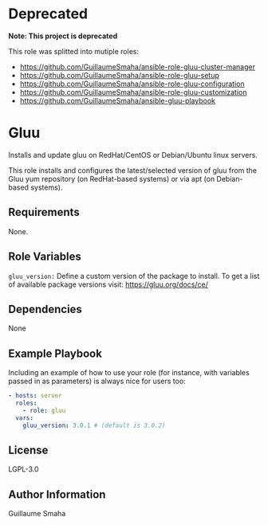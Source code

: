 Deprecated
=========

**Note: This project is deprecated**

This role was splitted into mutiple roles:

- https://github.com/GuillaumeSmaha/ansible-role-gluu-cluster-manager
- https://github.com/GuillaumeSmaha/ansible-role-gluu-setup
- https://github.com/GuillaumeSmaha/ansible-role-gluu-configuration
- https://github.com/GuillaumeSmaha/ansible-role-gluu-customization
- https://github.com/GuillaumeSmaha/ansible-gluu-playbook


Gluu
=========


Installs and update gluu on RedHat/CentOS or Debian/Ubuntu linux servers.

This role installs and configures the latest/selected version of gluu from the Gluu yum repository (on RedHat-based systems) or via apt (on Debian-based systems).


Requirements
------------

None.

Role Variables
--------------

`gluu_version:`
Define a custom version of the package to install.
To get a list of available package versions visit: https://gluu.org/docs/ce/

Dependencies
------------

None

Example Playbook
----------------

Including an example of how to use your role (for instance, with variables passed in as parameters) is always nice for users too:

```yaml
- hosts: server
  roles:
    - role: gluu
  vars:
    gluu_version: 3.0.1 # (default is 3.0.2)
```

License
-------

LGPL-3.0

Author Information
------------------

Guillaume Smaha
